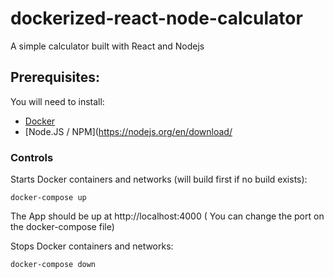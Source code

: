 # dockerized-react-node-calculator
A simple calculator built with React and Nodejs
## Prerequisites:

You will need to install:

- [Docker](https://docs.docker.com/get-docker/)
- [Node.JS / NPM](https://nodejs.org/en/download/

### Controls

Starts Docker containers and networks (will build first if no build exists):

```
docker-compose up
```

The App should be up at http://localhost:4000 ( You can change the port on the docker-compose file)

Stops Docker containers and networks:

```
docker-compose down
```
